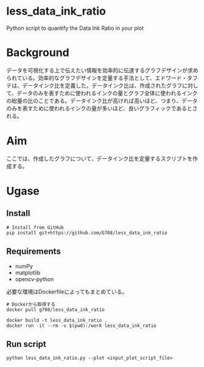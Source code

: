# less_data_ink_ratio
Python script to quantify the Data Ink Ratio in your plot

# Background
データを可視化する上で伝えたい情報を効率的に伝達するグラフデザインが求められている。効率的なグラフデザインを定量する手法として、エドワード・タフテは、データインク比を定義した。データインク比は、作成されたグラフに対して、データのみを表すために使われるインクの量とグラフ全体に使われるインクの総量の比のことである。データインク比が高ければ高いほど、つまり、データのみを表すために使われるインクの量が多いほど、良いグラフィックであるとされる。

# Aim
ここでは、作成したグラフについて、データインク比を定量するスクリプトを作成する。

# Ugase

## Install

```
# Install from GitHub
pip install git+https://github.com/G708/less_data_ink_ratio
```

## Requirements
- numPy
- matplotlib
- opencv-python

必要な環境はDockerfileによってもまとめている。
```
# Dockerから取得する
docker pull g708/less_data_ink_ratio

docker build -t less_data_ink_ratio .
docker run -it --rm -v $(pwd):/work less_data_ink_ratio
```

## Run script
```
python less_data_ink_ratio.py --plot <input_plot_script_file>
```




